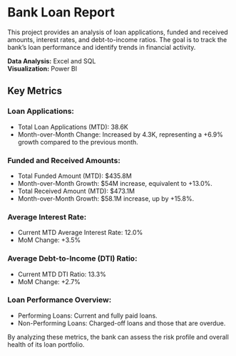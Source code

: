 # Bank Loan Report

This project provides an analysis of loan applications, funded and received amounts, interest rates, and debt-to-income ratios. The goal is to track the bank’s loan performance and identify trends in financial activity.

**Data Analysis:** Excel and SQL  
**Visualization:** Power BI

## Key Metrics

### Loan Applications:

- Total Loan Applications (MTD): 38.6K
- Month-over-Month Change: Increased by 4.3K, representing a +6.9% growth compared to the previous month.

### Funded and Received Amounts:

- Total Funded Amount (MTD): $435.8M
- Month-over-Month Growth: $54M increase, equivalent to +13.0%.
- Total Received Amount (MTD): $473.1M
- Month-over-Month Growth: $58.1M increase, up by +15.8%.

### Average Interest Rate:

- Current MTD Average Interest Rate: 12.0%
- MoM Change: +3.5%

### Average Debt-to-Income (DTI) Ratio:

- Current MTD DTI Ratio: 13.3%
- MoM Change: +2.7%

### Loan Performance Overview:

- Performing Loans: Current and fully paid loans.
- Non-Performing Loans: Charged-off loans and those that are overdue.

By analyzing these metrics, the bank can assess the risk profile and overall health of its loan portfolio.

